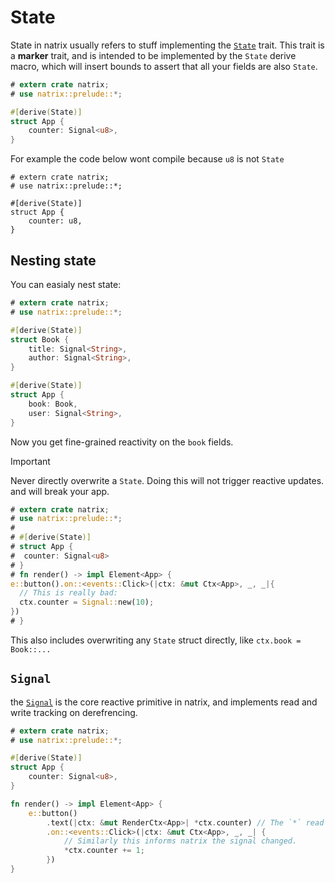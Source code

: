 # State

State in natrix usually refers to stuff implementing the [`State`](reactivity::State) trait.
This trait is a **marker** trait, and is intended to be implemented by the `State` derive macro, which will insert bounds to assert that all your fields are also `State`.

```rust
# extern crate natrix;
# use natrix::prelude::*;

#[derive(State)]
struct App {
    counter: Signal<u8>,
}
```

For example the code below wont compile because `u8` is not `State`
```rust,compile_fail
# extern crate natrix;
# use natrix::prelude::*;

#[derive(State)]
struct App {
    counter: u8,
}
```

## Nesting state
You can easialy nest state:
```rust
# extern crate natrix;
# use natrix::prelude::*;

#[derive(State)]
struct Book {
    title: Signal<String>,
    author: Signal<String>,
}

#[derive(State)]
struct App {
    book: Book,
    user: Signal<String>,
}
```
Now you get fine-grained reactivity on the `book` fields.

> [!IMPORTANT]
> Never directly overwrite a `State`. Doing this will not trigger reactive updates. and will break your app.
> ```rust
> # extern crate natrix;
> # use natrix::prelude::*;
> #
> # #[derive(State)]
> # struct App {
> #  counter: Signal<u8>
> # }
> # fn render() -> impl Element<App> {
> e::button().on::<events::Click>(|ctx: &mut Ctx<App>, _, _|{
>   // This is really bad:
>   ctx.counter = Signal::new(10);
> })
> # }
> ```
> This also includes overwriting any `State` struct directly, like `ctx.book = Book::...`

## `Signal`
the [`Signal`](prelude::Signal) is the core reactive primitive in natrix, and implements read and write tracking on derefrencing.

```rust
# extern crate natrix;
# use natrix::prelude::*;

#[derive(State)]
struct App {
    counter: Signal<u8>,
}

fn render() -> impl Element<App> {
    e::button()
        .text(|ctx: &mut RenderCtx<App>| *ctx.counter) // The `*` read the `u8` value and tells natrix to track this
        .on::<events::Click>(|ctx: &mut Ctx<App>, _, _| {
            // Similarly this informs natrix the signal changed.
            *ctx.counter += 1;
        })
}

```


